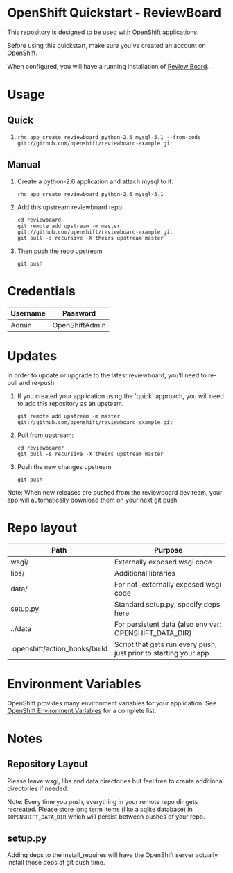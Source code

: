 OpenShift Quickstart - ReviewBoard
==================================

This repository is designed to be used with [OpenShift][openshift]
applications.

Before using this quickstart, make sure you've created an account on
[OpenShift][openshift].

When configured, you will have a running installation of
[Review Board][reviewboard].

Usage
=====
Quick
-----
1. `rhc app create reviewboard python-2.6 mysql-5.1 --from-code git://github.com/openshift/reviewboard-example.git`

Manual
------
1. Create a python-2.6 application and attach mysql to it:

    ```
    rhc app create reviewboard python-2.6 mysql-5.1
    ```

1. Add this upstream reviewboard repo

    ```
    cd reviewboard
    git remote add upstream -m master git://github.com/openshift/reviewboard-example.git
    git pull -s recursive -X theirs upstream master
    ```

1. Then push the repo upstream

    ```
    git push
    ```

Credentials
===========

| Username | Password       |
| -------- | -------------- |
| Admin    | OpenShiftAdmin |

Updates
=======

In order to update or upgrade to the latest reviewboard, you'll need to re-pull
and re-push.

1. If you created your application using the 'quick' approach, you will
   need to add this repository as an upsteam.

    ```
    git remote add upstream -m master git://github.com/openshift/reviewboard-example.git
    ```

1. Pull from upstream:

    ```
    cd reviewboard/
    git pull -s recursive -X theirs upstream master
    ```

1. Push the new changes upstream

    ```
    git push
    ```

Note: When new releases are pushed from the reviewboard dev team, your app will
automatically download them on your next git push.


Repo layout
===========

| Path | Purpose |
| ---- | ------- |
| wsgi/ | Externally exposed wsgi code |
| libs/ | Additional libraries |
| data/    | For not-externally exposed wsgi code |
| setup.py | Standard setup.py, specify deps here |
| ../data  | For persistent data (also env var: OPENSHIFT_DATA_DIR) |
| .openshift/action_hooks/build | Script that gets run every push, just prior to starting your app |


Environment Variables
=====================

OpenShift provides many environment variables for your application.
See [OpenShift Environment Variables][openshift_env] for a complete
list.


Notes
=====
Repository Layout
-----------------
Please leave wsgi, libs and data directories but feel free to create additional directories if needed.

Note: Every time you push, everything in your remote repo dir gets recreated.
Please store long term items (like a sqlite database) in `$OPENSHIFT_DATA_DIR` which will persist between pushes of your repo.


setup.py
--------

Adding deps to the install_requires will have the OpenShift server actually install those deps at git push time.

[reviewboard]: http://www.reviewboard.org/
[openshift_env]: https://www.openshift.com/page/openshift-environment-variables
[openshift]: https://www.openshift.com

